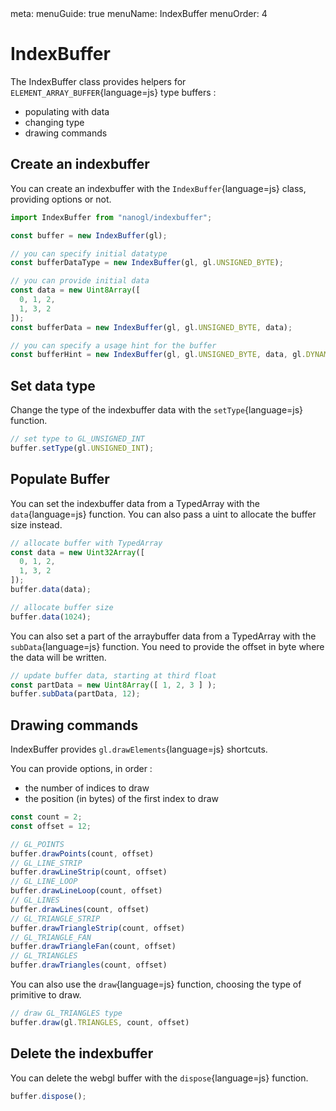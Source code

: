 <route lang="yaml">
meta:
  menuGuide: true
  menuName: IndexBuffer
  menuOrder: 4
</route>

# IndexBuffer

The IndexBuffer class provides helpers for `ELEMENT_ARRAY_BUFFER`{language=js} type buffers :
  - populating with data
  - changing type
  - drawing commands

## Create an indexbuffer

You can create an indexbuffer with the `IndexBuffer`{language=js} class, providing options or not.


```js
import IndexBuffer from "nanogl/indexbuffer";

const buffer = new IndexBuffer(gl);

// you can specify initial datatype
const bufferDataType = new IndexBuffer(gl, gl.UNSIGNED_BYTE);

// you can provide initial data
const data = new Uint8Array([
  0, 1, 2,
  1, 3, 2
]);
const bufferData = new IndexBuffer(gl, gl.UNSIGNED_BYTE, data);

// you can specify a usage hint for the buffer
const bufferHint = new IndexBuffer(gl, gl.UNSIGNED_BYTE, data, gl.DYNAMIC_DRAW);
```

## Set data type

Change the type of the indexbuffer data with the `setType`{language=js} function.

```js
// set type to GL_UNSIGNED_INT
buffer.setType(gl.UNSIGNED_INT);
```

## Populate Buffer

You can set the indexbuffer data from a TypedArray with the `data`{language=js} function. You can also pass a uint to allocate the buffer size instead.

```js
// allocate buffer with TypedArray
const data = new Uint32Array([
  0, 1, 2,
  1, 3, 2
]);
buffer.data(data);

// allocate buffer size
buffer.data(1024);
```

You can also set a part of the arraybuffer data from a TypedArray with the `subData`{language=js} function. You need to provide the offset in byte where the data will be written.

```js
// update buffer data, starting at third float
const partData = new Uint8Array([ 1, 2, 3 ] );
buffer.subData(partData, 12);
```

## Drawing commands

IndexBuffer provides `gl.drawElements`{language=js} shortcuts.

You can provide options, in order :
- the number of indices to draw
- the position (in bytes) of the first index to draw

```js
const count = 2;
const offset = 12;

// GL_POINTS
buffer.drawPoints(count, offset)
// GL_LINE_STRIP
buffer.drawLineStrip(count, offset)
// GL_LINE_LOOP
buffer.drawLineLoop(count, offset)
// GL_LINES
buffer.drawLines(count, offset)
// GL_TRIANGLE_STRIP
buffer.drawTriangleStrip(count, offset)
// GL_TRIANGLE_FAN
buffer.drawTriangleFan(count, offset)
// GL_TRIANGLES
buffer.drawTriangles(count, offset)
```

You can also use the `draw`{language=js} function, choosing the type of primitive to draw.

```js
// draw GL_TRIANGLES type
buffer.draw(gl.TRIANGLES, count, offset)
```

## Delete the indexbuffer

You can delete the webgl buffer with the `dispose`{language=js} function.

```js
buffer.dispose();
```